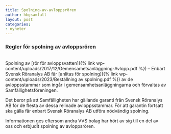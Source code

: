 ```yaml
---
title: Spolning-av-avloppsrören
author: hbgsamfall
layout: post
categories:
- nyheter
---
```

### Regler för spolning av avloppsrören  
<BR>  
Spolning av [rör för avloppsvatten]({% link wp-content/uploads/2017/12/Gemensametsanläggning-Avlopp.pdf %}) – Enbart Svensk Röranalys AB får [anlitas för spolning]({% link wp-content/uploads/2023/Beställning av spolning.pdf %}) av de avloppsstammar som ingår i gemensamhetsanläggningarna och förvaltas av Samfällighetsföreningen.  

Det beror på att Samfälligheten har gällande garanti från Svensk Röranalys AB för de flesta av dessa relinade avloppsstammar. För att garantin fortsatt ska gälla får enbart Svensk Röranalys AB utföra nödvändig spolning.  

Informationen ges eftersom andra VVS bolag har hört av sig till en del av oss och erbjudit spolning av avloppsrören. 
